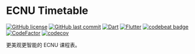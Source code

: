 # ECNU Timetable

[![GitHub license](https://img.shields.io/github/license/CCXXXI/ecnu_timetable)](LICENSE)
[![GitHub last commit](https://img.shields.io/github/last-commit/CCXXXI/ecnu_timetable)](../../commits)
[![Dart](https://img.shields.io/badge/Dart-0175C2?logo=dart)](https://dart.dev)
[![Flutter](https://img.shields.io/badge/Flutter-02569B?logo=flutter)](https://flutter.dev)
[![codebeat badge](https://codebeat.co/badges/9fb75308-75b3-4745-88a3-71df46b05d16)](https://codebeat.co/projects/github-com-ccxxxi-ecnu-timetable-main)
[![CodeFactor](https://www.codefactor.io/repository/github/ccxxxi/ecnu_timetable/badge)](https://www.codefactor.io/repository/github/ccxxxi/ecnu_timetable)
[![codecov](https://codecov.io/gh/CCXXXI/ecnu_timetable/branch/main/graph/badge.svg?token=OB3RX3I4TD)](https://codecov.io/gh/CCXXXI/ecnu_timetable)

更美观更智能的 ECNU 课程表。
